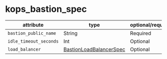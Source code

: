 # kops_bastion_spec

| attribute | type | optional/required | computed |
| --- | --- | --- | --- |
| `bastion_public_name` | String | Required |  |
| `idle_timeout_seconds` | Int | Optional |  |
| `load_balancer` | [BastionLoadBalancerSpec](./BastionLoadBalancerSpec.generated.md) | Optional |  |
